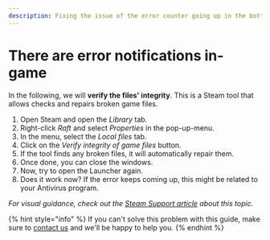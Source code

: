 ```yaml
---
description: Fixing the issue of the error counter going up in the bottom right hand corner
---
```


# There are error notifications in-game

In the following, we will **verify the files' integrity**. This is a Steam tool that allows checks and repairs broken game files.

1. Open Steam and open the _Library_ tab.
2. Right-click _Raft_ and select _Properties_ in the pop-up-menu.
3. In the menu, select the _Local files_ tab.
4. Click on the _Verify integrity of game files_ button.
5. If the tool finds any broken files, it will automatically repair them.
6. Once done, you can close the windows.
7. Now, try to open the Launcher again.
8. Does it work now? If the error keeps coming up, this might be related to your Antivirus program.

_For visual guidance, check out the_ [_Steam Support article_](https://support.steampowered.com/kb\_article.php?ref=2037-QEUH-3335) _about this topic._

{% hint style="info" %}
If you can't solve this problem with this guide, make sure to [contact us](there-are-error-notifications-in-game.md#other) and we'll be happy to help you.
{% endhint %}
